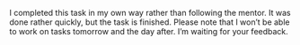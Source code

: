 I completed this task in my own way rather than following the mentor. 
It was done rather quickly, but the task is finished. 
Please note that I won’t be able to work on tasks tomorrow and the day after.
I’m waiting for your feedback.